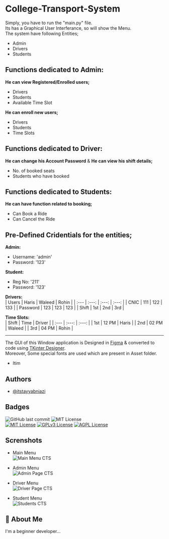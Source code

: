 # College-Transport-System

Simply, you have to run the "main.py" file. <br>
Its has a Graphical User Interferance, so will show the Menu. <br>
The system have following Entities;
- Admin
- Drivers
- Students
   
## Functions dedicated to Admin: <br>
**He can view Registered/Enrolled users;**
- Drivers
- Students
- Available Time Slot <br>

**He can enroll new users;**
- Drivers
- Students
- Time Slots

## Functions dedicated to Driver: <br>
**He can change his Account Password** & 
**He can view his shift details;**
- No. of booked seats
- Students who have booked <br>

## Functions dedicated to Students: <br>
**He can have function related to booking;**
- Can Book a Ride
- Can Cancel the Ride


## Pre-Defined Cridentials for the entities;

**Admin:** <br>
- Username: 'admin'
- Password: '123' <br>

**Student:** <br>
- Reg No: '211'
- Password: '123' <br>

**Drivers:** <br>
| Users     | Haris     | Waleed     | Rohin      |
| :---      |   :---:   |      :---: |        :---: |
| CNIC  | 111     | 122 | 133   |
| Password  | 123       | 123   | 123   |
| Shift  | 1st       | 2nd   | 3rd   |

**Time Slots:** <br>
| Shift     | Time     | Driver   |
| :---      |   :---:  |   :---:  |
| 1st       | 12 PM    | Haris    |
| 2nd       | 02 PM    | Waleed   |
| 3rd       | 04 PM    | Rohin    |

-----------------------------------------------------------------------------
The GUI of this Window application is Designed in 
[Figma](https://www.figma.com) & converted to code using [TKinter Designer](https://github.com/ParthJadhav/Tkinter-Designer). <br>
Moreover, Some special fonts are used which are present in Asset folder.
- Itim   <br>

## Authors

- [@itstayyabniazi](https://www.github.com/itstayyabniazi)

## Badges
![GitHub last commit](https://img.shields.io/github/last-commit/itstayyabniazi/Electronic-Voting-Machine)
![MIT License](https://img.shields.io/badge/Version-0.5-blue) <br>
[![MIT License](https://img.shields.io/badge/License-MIT-green.svg)](https://choosealicense.com/licenses/mit/)
[![GPLv3 License](https://img.shields.io/badge/License-GPL%20v3-yellow.svg)](https://opensource.org/licenses/)
[![AGPL License](https://img.shields.io/badge/license-AGPL-blue.svg)](http://www.gnu.org/licenses/agpl-3.0)


## Screnshots
 - Main Menu <br>
 ![Main Menu CTS](https://github.com/user-attachments/assets/0e003028-bee2-473d-b062-690572cb4a6a)


- Admin Menu <br>
 ![Admin Page CTS](https://github.com/user-attachments/assets/fe1a026d-6cf2-4501-a94a-60078c40b672)


- Driver Menu <br>
 ![Driver Page CTS](https://github.com/user-attachments/assets/f5aee7cd-2a63-4a19-a7dc-5ab7eecbab25)

- Student Menu <br>
 ![Students CTS](https://github.com/user-attachments/assets/b81eb172-671c-4e1b-bf23-d28c4df3ef2d)


## 🚀 About Me
I'm a beginner developer...
